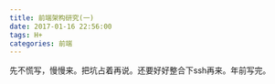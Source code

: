 ```yaml
---
title: 前端架构研究(一)
date: 2017-01-16 22:56:00
tags: H+
categories: 前端
---
```


先不慌写，慢慢来。把坑占着再说。还要好好整合下ssh再来。年前写完。<!--more-->